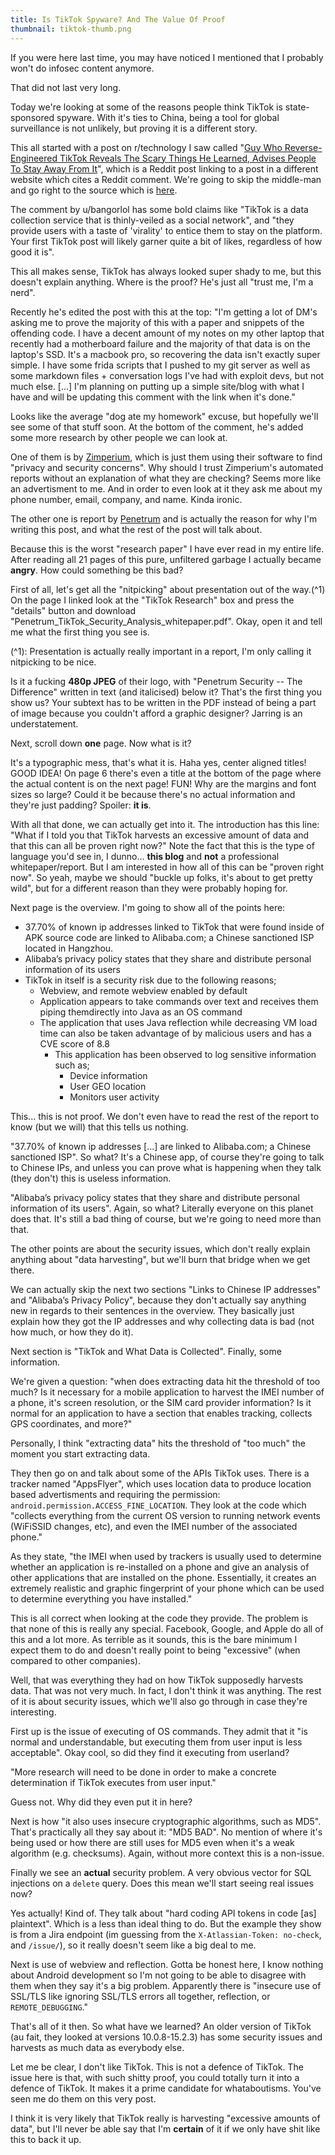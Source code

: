 ```yaml
---
title: Is TikTok Spyware? And The Value Of Proof
thumbnail: tiktok-thumb.png
---
```


If you were here last time, you may have noticed I mentioned that I probably won't do infosec content anymore.

That did not last very long.

Today we're looking at some of the reasons people think TikTok is state-sponsored spyware. With it's ties to China, being a tool for global surveillance is not unlikely, but proving it is a different story.

This all started with a post on r/technology I saw called "[Guy Who Reverse-Engineered TikTok Reveals The Scary Things He Learned, Advises People To Stay Away From It](https://www.reddit.com/r/technology/comments/hgwe3c/guy_who_reverseengineered_tiktok_reveals_the)", which is a Reddit post linking to a post in a different website which cites a Reddit comment. We're going to skip the middle-man and go right to the source which is [here](https://www.reddit.com/r/videos/comments/fxgi06/not_new_news_but_tbh_if_you_have_tiktiok_just_get/fmuko1m/).

The comment by u/bangorlol has some bold claims like "TikTok is a data collection service that is thinly-veiled as a social network", and "they provide users with a taste of 'virality' to entice them to stay on the platform. Your first TikTok post will likely garner quite a bit of likes, regardless of how good it is".

This all makes sense, TikTok has always looked super shady to me, but this doesn't explain anything. Where is the proof? He's just all "trust me, I'm a nerd".

Recently he's edited the post with this at the top: "I'm getting a lot of DM's asking me to prove the majority of this with a paper and snippets of the offending code. I have a decent amount of my notes on my other laptop that recently had a motherboard failure and the majority of that data is on the laptop's SSD. It's a macbook pro, so recovering the data isn't exactly super simple. I have some frida scripts that I pushed to my git server as well as some markdown files + conversation logs I've had with exploit devs, but not much else. [...] I'm planning on putting up a simple site/blog with what I have and will be updating this comment with the link when it's done."

Looks like the average "dog ate my homework" excuse, but hopefully we'll see some of that stuff soon. At the bottom of the comment, he's added some more research by other people we can look at.

One of them is by [Zimperium](https://blog.zimperium.com/zimperium-analyzes-tiktoks-security-and-privacy-risks/), which is just them using their software to find "privacy and security concerns". Why should I trust Zimperium's automated reports without an explanation of what they are checking? Seems more like an advertisment to me. And in order to even look at it they ask me about my phone number, email, company, and name. Kinda ironic.

The other one is report by [Penetrum](https://penetrum.com/research) and is actually the reason for why I'm writing this post, and what the rest of the post will talk about.

Because this is the worst "research paper" I have ever read in my entire life. After reading all 21 pages of this pure, unfiltered garbage I actually became **angry**. How could something be this bad?

First of all, let's get all the "nitpicking" about presentation out of the way.(^1) On the page I linked look at the "TikTok Research" box and press the "details" button and download "Penetrum_TikTok_Security_Analysis_whitepaper.pdf". Okay, open it and tell me what the first thing you see is.

(^1): Presentation is actually really important in a report, I'm only calling it nitpicking to be nice.

Is it a fucking **480p JPEG** of their logo, with "Penetrum Security -- The Difference" written in text (and italicised) below it? That's the first thing you show us? Your subtext has to be written in the PDF instead of being a part of image because you couldn't afford a graphic designer? Jarring is an understatement.

Next, scroll down **one** page. Now what is it?

It's a typographic mess, that's what it is. Haha yes, center aligned titles! GOOD IDEA! On page 6 there's even a title at the bottom of the page where the actual content is on the next page! FUN! Why are the margins and font sizes so large? Could it be because there's no actual information and they're just padding? Spoiler: **it is**.

With all that done, we can actually get into it. The introduction has this line: "What if I told you that TikTok harvests an excessive amount of data and that this can all be proven right now?" Note the fact that this is the type of language you'd see in, I dunno... **this blog** and **not** a professional whitepaper/report. But I am interested in how all of this can be "proven right now". So yeah, maybe we should "buckle up folks, it's about to get pretty wild", but for a different reason than they were probably hoping for.

Next page is the overview. I'm going to show all of the points here:

- 37.70% of known ip addresses linked to TikTok that were found inside of APK source code are linked to Alibaba.com; a Chinese sanctioned ISP located in Hangzhou.
- Alibaba’s privacy policy states that they share and distribute personal information of its users
- TikTok in itself is a security risk due to the following reasons;
    - Webview, and remote webview enabled by default
    - Application appears to take commands over text and receives them piping themdirectly into Java as an OS command
    - The application that uses Java reflection while decreasing VM load time can also be taken advantage of by malicious users and has a CVE score of 8.8
      - This application has been observed to log sensitive information such as;
          - Device information
          - User GEO location
          - Monitors user activity

This... this is not proof. We don't even have to read the rest of the report to know (but we will) that this tells us nothing.

"37.70% of known ip addresses [...] are linked to Alibaba.com; a Chinese sanctioned ISP". So what? It's a Chinese app, of course they're going to talk to Chinese IPs, and unless you can prove what is happening when they talk (they don't) this is useless information.

"Alibaba’s privacy policy states that they share and distribute personal information of its users". Again, so what? Literally everyone on this planet does that. It's still a bad thing of course, but we're going to need more than that.

The other points are about the security issues, which don't really explain anything about "data harvesting", but we'll burn that bridge when we get there.

We can actually skip the next two sections "Links to Chinese IP addresses" and "Alibaba’s Privacy Policy", because they don't actually say anything new in regards to their sentences in the overview. They basically just explain how they got the IP addresses and why collecting data is bad (not how much, or how they do it).

Next section is "TikTok and What Data is Collected". Finally, some information.

We're given a question: "when does extracting data hit the threshold of too much? Is it necessary for a mobile application to harvest the IMEI number of a phone, it's screen resolution, or the SIM card provider information? Is it normal for an application to have a section that enables tracking, collects GPS coordinates, and more?"

Personally, I think "extracting data" hits the threshold of "too much" the moment you start extracting data.

They then go on and talk about some of the APIs TikTok uses. There is a tracker named "AppsFlyer", which uses location data to produce location based advertisments and requiring the permission: `android.permission.ACCESS_FINE_LOCATION`. They look at the code which "collects everything from the current OS version to running network events (WiFiSSID changes, etc), and even the IMEI number of the associated phone."

As they state, "the IMEI when used by trackers is usually used to determine whether an application is re-installed on a phone and give an analysis of other applications that are installed on the phone. Essentially, it creates an extremely realistic and graphic fingerprint of your phone which can be used to determine everything you have installed."

This is all correct when looking at the code they provide. The problem is that none of this is really any special. Facebook, Google, and Apple do all of this and a lot more. As terrible as it sounds, this is the bare minimum I expect them to do and doesn't really point to being "excessive" (when compared to other companies).

Well, that was everything they had on how TikTok supposedly harvests data. That was not very much. In fact, I don't think it was anything. The rest of it is about security issues, which we'll also go through in case they're interesting.

First up is the issue of executing of OS commands. They admit that it "is normal and understandable, but executing them from user input is less acceptable". Okay cool, so did they find it executing from userland?

"More research will need to be done in order to make a concrete determination if TikTok executes from user input."

Guess not. Why did they even put it in here?

Next is how "it also uses insecure cryptographic algorithms, such as MD5". That's practically all they say about it: "MD5 BAD". No mention of where it's being used or how there are still uses for MD5 even when it's a weak algorithm (e.g. checksums). Again, without more context this is a non-issue.

Finally we see an **actual** security problem. A very obvious vector for SQL injections on a `delete` query. Does this mean we'll start seeing real issues now?

Yes actually! Kind of. They talk about "hard coding API tokens in code [as] plaintext". Which is a less than ideal thing to do. But the example they show is from a Jira endpoint (im guessing from the `X-Atlassian-Token: no-check`, and `/issue/`), so it really doesn't seem like a big deal to me.

Next is use of webview and reflection. Gotta be honest here, I know nothing about Android development so I'm not going to be able to disagree with them when they say it's a big problem. Apparently there is "insecure use of SSL/TLS like ignoring SSL/TLS errors all together, reflection, or `REMOTE_DEBUGGING`."

That's all of it then. So what have we learned? An older version of TikTok (au fait, they looked at versions 10.0.8-15.2.3) has some security issues and harvests as much data as everybody else.

Let me be clear, I don't like TikTok. This is not a defence of TikTok. The issue here is that, with such shitty proof, you could totally turn it into a defence of TikTok. It makes it a prime candidate for whataboutisms. You've seen me do them on this very post.

I think it is very likely that TikTok really is harvesting "excessive amounts of data", but I'll never be able say that I'm **certain** of it if we only have shit like this to back it up.
